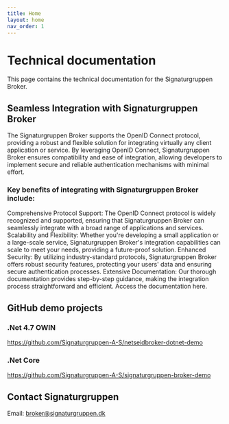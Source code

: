 ```yaml
---
title: Home
layout: home
nav_order: 1
---
```


# Technical documentation
This page contains the technical documentation for the Signaturgruppen Broker.

## Seamless Integration with Signaturgruppen Broker
The Signaturgruppen Broker supports the OpenID Connect protocol, providing a robust and flexible solution for integrating virtually any client application or service. By leveraging OpenID Connect, Signaturgruppen Broker ensures compatibility and ease of integration, allowing developers to implement secure and reliable authentication mechanisms with minimal effort.

### Key benefits of integrating with Signaturgruppen Broker include:

Comprehensive Protocol Support: The OpenID Connect protocol is widely recognized and supported, ensuring that Signaturgruppen Broker can seamlessly integrate with a broad range of applications and services.
Scalability and Flexibility: Whether you're developing a small application or a large-scale service, Signaturgruppen Broker's integration capabilities can scale to meet your needs, providing a future-proof solution.
Enhanced Security: By utilizing industry-standard protocols, Signaturgruppen Broker offers robust security features, protecting your users' data and ensuring secure authentication processes.
Extensive Documentation: Our thorough documentation provides step-by-step guidance, making the integration process straightforward and efficient. Access the documentation here.

## GitHub demo projects

### .Net 4.7 OWIN
<https://github.com/Signaturgruppen-A-S/netseidbroker-dotnet-demo>

### .Net Core
<https://github.com/Signaturgruppen-A-S/signaturgruppen-broker-demo>

## Contact Signaturgruppen
Email: <broker@signaturgruppen.dk>
